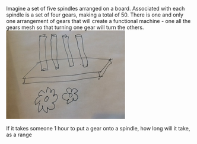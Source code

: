 Imagine a set of five spindles arranged on a board. Associated with each spindle is a set of four gears, making a total of 50. There is one and only one arrangement of gears that will create a functional machine - one all the gears mesh so that turning one gear will turn the others.
![Alt text](./gears.jpg)

If it takes someone 1 hour to put a gear onto a spindle, how long will it take, as a range
